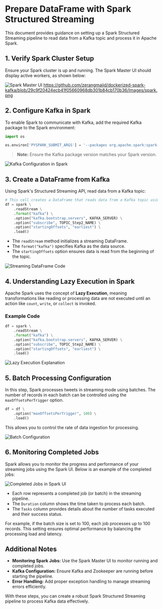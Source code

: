 # Prepare DataFrame with Spark Structured Streaming

This document provides guidance on setting up a Spark Structured Streaming pipeline to read data from a Kafka topic and process it in Apache Spark.

## 1. Verify Spark Cluster Setup

Ensure your Spark cluster is up and running. The Spark Master UI should display active workers, as shown below:

![Spark Master UI](sandbox:/mnt/data/image.png)
https://github.com/zerangmajid/dockerized-spark-kafka/blob/29c9f20424ecb41f05660968db301b84cb170b36/Images/spark.png

## 2. Configure Kafka in Spark

To enable Spark to communicate with Kafka, add the required Kafka package to the Spark environment:

```python
import os

os.environ['PYSPARK_SUBMIT_ARGS'] = '--packages org.apache.spark:spark-sql-kafka-0-10_2.12:3.4.1 pyspark-shell'
```

> **Note:** Ensure the Kafka package version matches your Spark version. 

![Kafka Configuration in Spark](sandbox:/mnt/data/image.png)

## 3. Create a DataFrame from Kafka

Using Spark's Structured Streaming API, read data from a Kafka topic:

```python
# This cell creates a DataFrame that reads data from a Kafka topic using Spark's Structured Streaming API.
df = spark \
    .readStream \
    .format("kafka") \
    .option("kafka.bootstrap.servers", KAFKA_SERVER) \
    .option("subscribe", TOPIC_Step2_NAME) \
    .option("startingOffsets", "earliest") \
    .load()
```

- The `readStream` method initializes a streaming DataFrame.
- The `format("kafka")` specifies Kafka as the data source.
- The `startingOffsets` option ensures data is read from the beginning of the topic.

![Streaming DataFrame Code](sandbox:/mnt/data/image.png)

## 4. Understanding Lazy Execution in Spark

Apache Spark uses the concept of **Lazy Execution**, meaning transformations like reading or processing data are not executed until an action like `count`, `write`, or `collect` is invoked.

### Example Code

```python
df = spark \
    .readStream \
    .format("kafka") \
    .option("kafka.bootstrap.servers", KAFKA_SERVER) \
    .option("subscribe", TOPIC_Step2_NAME) \
    .option("startingOffsets", "earliest") \
    .load()
```

![Lazy Execution Explanation](sandbox:/mnt/data/image.png)

## 5. Batch Processing Configuration

In this step, Spark processes tweets in streaming mode using batches. The number of records in each batch can be controlled using the `maxOffsetsPerTrigger` option.

```python
df = df \
    .option("maxOffsetsPerTrigger", 100) \
    .load()
```

This allows you to control the rate of data ingestion for processing.

![Batch Configuration](sandbox:/mnt/data/image.png)

## 6. Monitoring Completed Jobs

Spark allows you to monitor the progress and performance of your streaming jobs using the Spark UI. Below is an example of the completed jobs:

![Completed Jobs in Spark UI](sandbox:/mnt/data/image.png)

- Each row represents a completed job (or batch) in the streaming pipeline.
- The `Duration` column shows the time taken to process each batch.
- The `Tasks` column provides details about the number of tasks executed and their success status.

For example, if the batch size is set to 100, each job processes up to 100 records. This setting ensures optimal performance by balancing the processing load and latency.

## Additional Notes

- **Monitoring Spark Jobs:** Use the Spark Master UI to monitor running and completed jobs.
- **Kafka Configuration:** Ensure Kafka and Zookeeper are running before starting the pipeline.
- **Error Handling:** Add proper exception handling to manage streaming errors efficiently.

With these steps, you can create a robust Spark Structured Streaming pipeline to process Kafka data effectively.
